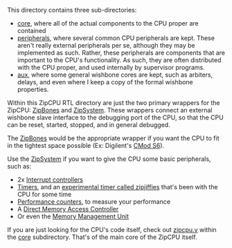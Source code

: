 This directory contains three sub-directories:

- [core](core), where all of the actual components to the CPU proper are contained
- [peripherals](peripherals), where several common CPU peripherals are kept.  These aren't really external peripherals per se, although they may be implemented as such.  Rather, these peripherals are components that are important to the CPU's functionality.  As such, they are often distributed with the CPU proper, and used internally by supervisor programs.
- [aux](aux), where some general wishbone cores are kept, such as arbiters, delays, and even where I keep a copy of the formal wishbone properties.

Within this ZipCPU RTL directory are just the two primary wrappers for the
ZipCPU: [ZipBones](zipbones.v) and [ZipSystem](zipsystem.v).  These wrappers
connect an external wishbone slave interface to the debugging port of the
CPU, so that the CPU can be reset, started, stopped, and in general debugged.

The [ZipBones](./zipbones.v) would be the appropriate wrapper if you want the
CPU to fit in the tightest space possible (Ex: Digilent's [CMod
S6](https://github.com/ZipCPU/s6soc)).

Use the [ZipSystem](./zipsystem.v) if you want to give the CPU some
basic peripherals, such as:

- 2x [Interrupt controllers](./peripherals/icontrol.v)
- [Timers](peripherals/ziptimer), and an [experimental timer called zipjiffies](peripherals/zipjiffies.v) that's been with the CPU for some time
- [Performance counters](peripherals/zipcounter.v), to measure your performance
- A [Direct Memory Access Controller](./peripherals/wbdmac.v)
- Or even the [Memory Management Unit](./peripherals/zipmmu.v)

If you are just looking for the CPU's code itself, check out
[zipcpu.v](core/zipcpu.v)
within the
[core](core) subdirectory.
That's of the main core of the ZipCPU itself.

